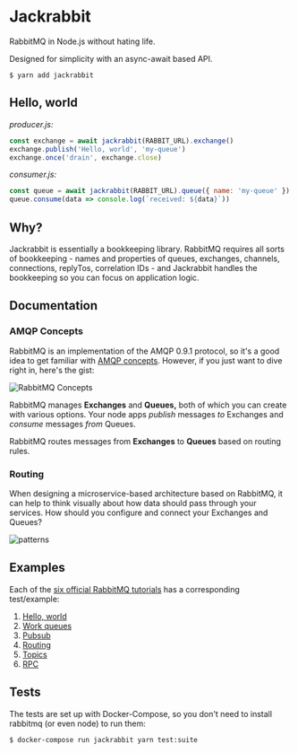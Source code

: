 # Jackrabbit

RabbitMQ in Node.js without hating life.

Designed for simplicity with an async-await based API.

```
$ yarn add jackrabbit
```

## Hello, world

*producer.js:*

```js
const exchange = await jackrabbit(RABBIT_URL).exchange()
exchange.publish('Hello, world', 'my-queue')
exchange.once('drain', exchange.close)
```

*consumer.js:*

```js
const queue = await jackrabbit(RABBIT_URL).queue({ name: 'my-queue' })
queue.consume(data => console.log(`received: ${data}`))
```

## Why?

Jackrabbit is essentially a bookkeeping library.
RabbitMQ requires all sorts of bookkeeping - names and properties
of queues, exchanges, channels, connections, replyTos, correlation IDs -
and Jackrabbit handles the bookkeeping so you can focus on application logic.

## Documentation

### AMQP Concepts

RabbitMQ is an implementation of the AMQP 0.9.1 protocol,
so it's a good idea to get familiar with
[AMQP concepts](http://www.rabbitmq.com/tutorials/amqp-concepts.html).
However, if you just want to dive right in, here's the gist:

![RabbitMQ Concepts](https://cloud.githubusercontent.com/assets/364501/24713529/f614f4d2-19f3-11e7-9551-c05017e07261.png)

RabbitMQ manages **Exchanges** and **Queues,**
both of which you can create with various options.
Your node apps *publish* messages *to* Exchanges
and *consume* messages *from* Queues.

RabbitMQ routes messages from **Exchanges** to **Queues** based on routing rules.

### Routing

When designing a microservice-based architecture based on RabbitMQ,
it can help to think visually about how data should pass through your services.
How should you configure and connect your Exchanges and Queues?

![patterns](https://cloud.githubusercontent.com/assets/364501/24723674/6c97a902-1a16-11e7-987f-5165d58f9bc4.png)

## Examples

Each of the [six official RabbitMQ tutorials](https://www.rabbitmq.com/getstarted.html)
has a corresponding test/example:

1. [Hello, world](test/hello.test.js)
2. [Work queues](test/work.test.js)
3. [Pubsub](test/pubsub.test.js)
4. [Routing](test/routing.test.js)
5. [Topics](test/topics.test.js)
6. [RPC](test/rpc.test.js)

## Tests

The tests are set up with Docker-Compose,
so you don't need to install rabbitmq (or even node) to run them:

```
$ docker-compose run jackrabbit yarn test:suite
```
